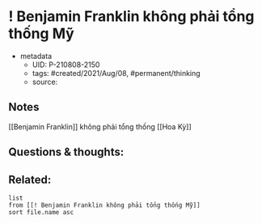 # ! Benjamin Franklin không phải tổng thống Mỹ

- metadata
	- UID: P-210808-2150
	- tags: #created/2021/Aug/08, #permanent/thinking
	- source: 

## Notes
[[Benjamin Franklin]] không phải tổng thống [[Hoa Kỳ]]

## Questions & thoughts:

## Related:
```dataview
list
from [[! Benjamin Franklin không phải tổng thống Mỹ]]
sort file.name asc
```
